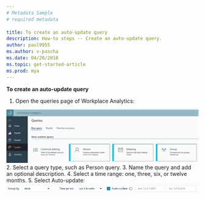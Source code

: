 ```yaml
---
# Metadata Sample
# required metadata

title: To create an auto-update query
description: How-to steps -- Create an auto-update query. 
author: paul9955
ms.author: v-pascha
ms.date: 04/20/2018
ms.topic: get-started-article
ms.prod: mya
---
```


**To create an auto-update query**

1. Open the queries page of Workplace Analytics:
<img src="../Images/WpA/Tutorials/Queries-page.png" alt="Queries page of Workplace Analytics">
2. Select a query type, such as Person query.
3. Name the query and add an optional description.
4. Select a time range: one, three, six, or twelve months.
5. Select Auto-update: 
<img src="../Images/WpA/Tutorials/auto-update-query.png" alt="Setting auto-update for a Workplace Analytics query">
